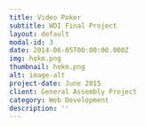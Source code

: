 ```yaml
---
title: Video Poker
subtitle: WDI Final Project
layout: default
modal-id: 3
date: 2014-06-05T00:00:00.000Z
img: hokm.png
thumbnail: hokm.png
alt: image-alt
project-date: June 2015
client: General Assembly Project
category: Web Development
description: ''
---
```

